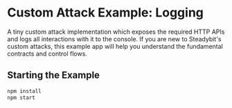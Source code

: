 # Custom Attack Example: Logging

A tiny custom attack implementation which exposes the required
HTTP APIs and logs all interactions with it to the console.
If you are new to Steadybit's custom attacks, this example app
will help you understand the fundamental contracts and control
flows.

## Starting the Example

```sh
npm install
npm start
```